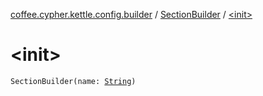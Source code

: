 [coffee.cypher.kettle.config.builder](../index.md) / [SectionBuilder](index.md) / [&lt;init&gt;](./-init-.md)

# &lt;init&gt;

`SectionBuilder(name: `[`String`](https://kotlinlang.org/api/latest/jvm/stdlib/kotlin/-string/index.html)`)`